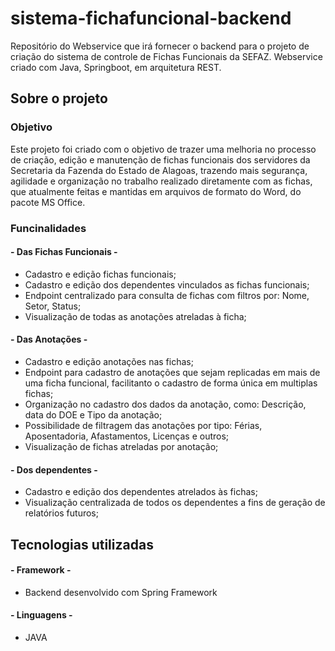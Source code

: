 # sistema-fichafuncional-backend
Repositório do Webservice que irá fornecer o backend para o projeto de criação do sistema de controle de Fichas Funcionais da SEFAZ. Webservice criado com Java, Springboot, em arquitetura REST.

## Sobre o projeto

### Objetivo
Este projeto foi criado com o objetivo de trazer uma melhoria no processo de criação, edição e manutenção de fichas funcionais dos servidores da Secretaria da Fazenda do Estado de Alagoas, trazendo mais segurança, agilidade e organização no trabalho realizado diretamente com as fichas, que atualmente feitas e mantidas em arquivos de formato do Word, do pacote MS Office.

### Funcinalidades
####  - Das Fichas Funcionais - 
* Cadastro e edição fichas funcionais;
* Cadastro e edição dos dependentes vinculados as fichas funcionais;
* Endpoint centralizado para consulta de fichas com filtros por: Nome, Setor, Status;
* Visualização de todas as anotações atreladas à ficha;

#### - Das Anotações - 
* Cadastro e edição anotações nas fichas;
* Endpoint para cadastro de anotações que sejam replicadas em mais de uma ficha funcional, facilitanto o cadastro de forma única em multiplas fichas;
* Organização no cadastro dos dados da anotação, como: Descrição, data do DOE e Tipo da anotação;
* Possibilidade de filtragem das anotações por tipo: Férias, Aposentadoria, Afastamentos, Licenças e outros;
* Visualização de fichas atreladas por anotação;

#### - Dos dependentes - 
* Cadastro e edição dos dependentes atrelados às fichas;
* Visualização centralizada de todos os dependentes a fins de geração de relatórios futuros;

## Tecnologias utilizadas
#### - Framework - 
* Backend desenvolvido com Spring Framework

#### - Linguagens - 
* JAVA

